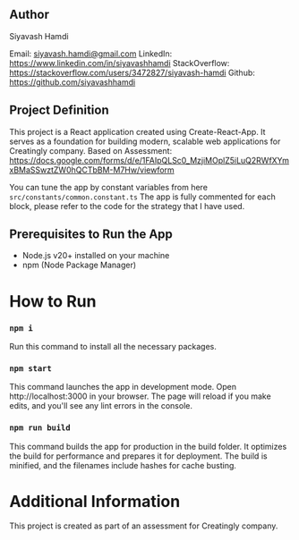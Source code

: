 ## Author

Siyavash Hamdi

Email: siyavash.hamdi@gmail.com
LinkedIn: https://www.linkedin.com/in/siyavashhamdi
StackOverflow: https://stackoverflow.com/users/3472827/siyavash-hamdi
Github: https://github.com/siyavashhamdi

## Project Definition

This project is a React application created using Create-React-App. It serves as a foundation for building modern, scalable web applications for Creatingly company.
Based on Assessment:
https://docs.google.com/forms/d/e/1FAIpQLSc0_MzjiMOplZ5iLuQ2RWfXYmxBMaSSwztZW0hQCTbBM-M7Hw/viewform

You can tune the app by constant variables from here `src/constants/common.constant.ts`
The app is fully commented for each block, please refer to the code for the strategy that I have used.

## Prerequisites to Run the App

- Node.js v20+ installed on your machine
- npm (Node Package Manager)

# How to Run

### `npm i`

Run this command to install all the necessary packages.

### `npm start`

This command launches the app in development mode. Open http://localhost:3000 in your browser.
The page will reload if you make edits, and you'll see any lint errors in the console.

### `npm run build`

This command builds the app for production in the build folder. It optimizes the build for performance and prepares it for deployment.
The build is minified, and the filenames include hashes for cache busting.

# Additional Information

This project is created as part of an assessment for Creatingly company.
